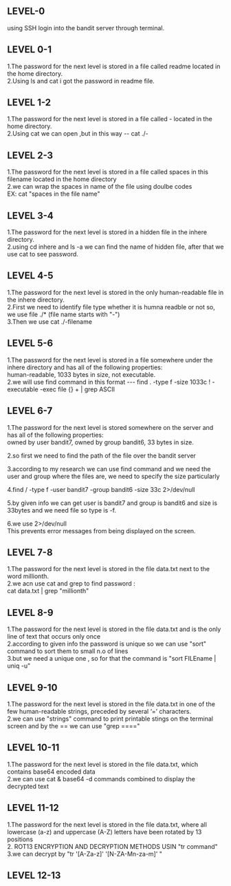 ## LEVEL-0
using SSH login into the bandit server through terminal.<br>
## LEVEL 0-1
1.The password for the next level is stored in a file called readme located in the home directory.<br>
2.Using ls and cat i got the password in readme file.<br>
## LEVEL 1-2
1.The password for the next level is stored in a file called - located in the home directory.<br>
2.Using cat we can open ,but in this way -- cat ./-<br>
## LEVEL 2-3
1.The password for the next level is stored in a file called spaces in this filename located in the home directory<br>
2.we can wrap the spaces in name of the file using doulbe codes<br>
EX: cat   "spaces in the file name"<br>
## LEVEL 3-4
1.The password for the next level is stored in a hidden file in the inhere directory.<br>
2.using cd inhere and ls -a we can find the name of hidden file, after that we use cat to see password.<br>
## LEVEL 4-5
1.The password for the next level is stored in the only human-readable file in the inhere directory. <br>
2.First we need to identify file type whether it is humna readble or not so, we use file  ./*   (file name starts with "-")<br>
3.Then we use cat  ./-filename <br>
## LEVEL 5-6
1.The password for the next level is stored in a file somewhere under the inhere directory and has all of the following properties:
<br>
human-readable, 
1033 bytes in size, 
not executable.
<br>
2.we will use find command in this format ---  find . -type f -size 1033c ! -executable -exec file {} + | grep ASCII <br>
## LEVEL 6-7
1.The password for the next level is stored somewhere on the server and has all of the following properties:
<br>
owned by user bandit7,
owned by group bandit6,
33 bytes in size.<br>

2.so first we need to find the path of the file over the bandit server<br>

3.according to my research we can use find command and we need the user and group where the files are, we need to specify the size particularly<br>

4.find / -type f -user bandit7 -group bandit6 -size 33c 2>/dev/null<br>

5.by given info we can get user is bandit7 and group is bandit6 and size is 33bytes and we need file so type is -f.<br>

6.we use 2>/dev/null <br>This prevents error messages from being displayed on the screen.<br>
## LEVEL 7-8
1.The password for the next level is stored in the file data.txt next to the word millionth.<br>
2.we acn use cat and grep to find password :<br>
cat data.txt  | grep "millionth"<br>
## LEVEL 8-9
1.The password for the next level is stored in the file data.txt and is the only line of text that occurs only once<br>
2.according to given info the password is unique so we can use "sort" command to sort them to small n.o of lines<br>
3.but we need a unique one , so for that the command is "sort FILEname | uniq -u"<br>
## LEVEL 9-10
1.The password for the next level is stored in the file data.txt in one of the few human-readable strings, preceded by several ‘=’ characters.<br>
2.we can use "strings" command to print printable stings on the terminal screen and by the == we can use "grep ===="<br>
## LEVEL 10-11
1.The password for the next level is stored in the file data.txt, which contains base64 encoded data<br>
2.we can use cat & base64 -d commands combined to display the decrypted text<br>
## LEVEL 11-12
1.The password for the next level is stored in the file data.txt, where all lowercase (a-z) and uppercase (A-Z) letters have been rotated by 13 positions<br>
2. ROT13 ENCRYPTION AND DECRYPTION METHODS USIN "tr command"<br>
3.we can decrypt by "tr '[A-Za-z]' '[N-ZA-Mn-za-m]' " <br>
## LEVEL 12-13
